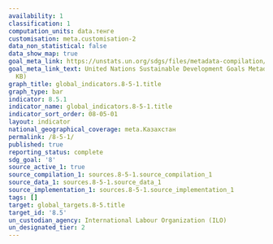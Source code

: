 ```yaml
---
availability: 1
classification: 1
computation_units: data.тенге
customisation: meta.customisation-2
data_non_statistical: false
data_show_map: true
goal_meta_link: https://unstats.un.org/sdgs/files/metadata-compilation/Metadata-Goal-8.pdf
goal_meta_link_text: United Nations Sustainable Development Goals Metadata (PDF 317
  KB)
graph_title: global_indicators.8-5-1.title
graph_type: bar
indicator: 8.5.1
indicator_name: global_indicators.8-5-1.title
indicator_sort_order: 08-05-01
layout: indicator
national_geographical_coverage: meta.Казахстан
permalink: /8-5-1/
published: true
reporting_status: complete
sdg_goal: '8'
source_active_1: true
source_compilation_1: sources.8-5-1.source_compilation_1
source_data_1: sources.8-5-1.source_data_1
source_implementation_1: sources.8-5-1.source_implementation_1
tags: []
target: global_targets.8-5.title
target_id: '8.5'
un_custodian_agency: International Labour Organization (ILO)
un_designated_tier: 2
---
```

